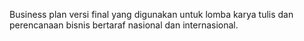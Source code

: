 Business plan versi final yang digunakan untuk lomba karya tulis dan perencanaan bisnis bertaraf nasional dan internasional.
